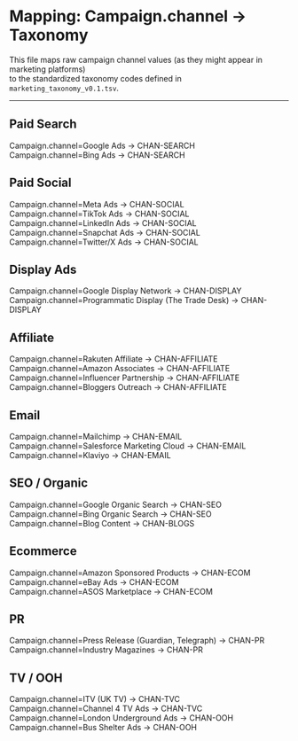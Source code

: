 # Mapping: Campaign.channel → Taxonomy

This file maps raw campaign channel values (as they might appear in marketing platforms)  
to the standardized taxonomy codes defined in `marketing_taxonomy_v0.1.tsv`.

---

## Paid Search
Campaign.channel=Google Ads → CHAN-SEARCH  
Campaign.channel=Bing Ads → CHAN-SEARCH  

## Paid Social
Campaign.channel=Meta Ads → CHAN-SOCIAL  
Campaign.channel=TikTok Ads → CHAN-SOCIAL  
Campaign.channel=LinkedIn Ads → CHAN-SOCIAL  
Campaign.channel=Snapchat Ads → CHAN-SOCIAL  
Campaign.channel=Twitter/X Ads → CHAN-SOCIAL  

## Display Ads
Campaign.channel=Google Display Network → CHAN-DISPLAY  
Campaign.channel=Programmatic Display (The Trade Desk) → CHAN-DISPLAY  

## Affiliate
Campaign.channel=Rakuten Affiliate → CHAN-AFFILIATE  
Campaign.channel=Amazon Associates → CHAN-AFFILIATE  
Campaign.channel=Influencer Partnership → CHAN-AFFILIATE  
Campaign.channel=Bloggers Outreach → CHAN-AFFILIATE  

## Email
Campaign.channel=Mailchimp → CHAN-EMAIL  
Campaign.channel=Salesforce Marketing Cloud → CHAN-EMAIL  
Campaign.channel=Klaviyo → CHAN-EMAIL  

## SEO / Organic
Campaign.channel=Google Organic Search → CHAN-SEO  
Campaign.channel=Bing Organic Search → CHAN-SEO  
Campaign.channel=Blog Content → CHAN-BLOGS  

## Ecommerce
Campaign.channel=Amazon Sponsored Products → CHAN-ECOM  
Campaign.channel=eBay Ads → CHAN-ECOM  
Campaign.channel=ASOS Marketplace → CHAN-ECOM  

## PR
Campaign.channel=Press Release (Guardian, Telegraph) → CHAN-PR  
Campaign.channel=Industry Magazines → CHAN-PR  

## TV / OOH
Campaign.channel=ITV (UK TV) → CHAN-TVC  
Campaign.channel=Channel 4 TV Ads → CHAN-TVC  
Campaign.channel=London Underground Ads → CHAN-OOH  
Campaign.channel=Bus Shelter Ads → CHAN-OOH  
